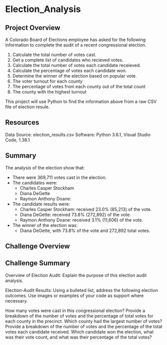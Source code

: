 # Election_Analysis

## Project Overview
A Colorado Board of Elections employee has asked for the following information to complete the audit of a recent congressional election.

1. Calculate the total number of votes cast.
2. Get a complete list of candidates who recieved votes.
3. Calculate the total number of votes each candidate receieved.
4. Calculate the percentage of votes each candidate won.
5. Determine the winner of the election based on popular vote.
6. The voter turnout for each county
7. The percentage of votes from each county out of the total count
8. The county with the highest turnout

This project will use Python to find the information above from a raw CSV file of election resule. 

## Resources
Data Source: election_results.csv
Software: Python 3.6.1, Visual Studio Code, 1.38.1

## Summary
The analysis of the election show that:
- There were 369,711 votes cast in the election.
- The candidates were:
  - Charles Casper Stockham
  - Diana DeGette
  - Raymon Anthony Doane:
- The candidate results were:
  - Charles Casper Stockham: received 23.0% (85,213) of the vote.
  - Diana DeGette: received 73.8% (272,892) of the vote.
  - Raymon Anthony Doane: received 3.1% (11,606) of the vote.
- The winner of the election was:
  - Diana DeGette, with 73.8% of the vote and 272,892 total votes.

## Challenge Overview
## Challenge Summary
 
 Overview of Election Audit: Explain the purpose of this election audit analysis.

Election-Audit Results: Using a bulleted list, address the following election outcomes. Use images or examples of your code as support where necessary.

How many votes were cast in this congressional election?
Provide a breakdown of the number of votes and the percentage of total votes for each county in the precinct.
Which county had the largest number of votes?
Provide a breakdown of the number of votes and the percentage of the total votes each candidate received.
Which candidate won the election, what was their vote count, and what was their percentage of the total votes?
